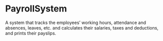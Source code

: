 # PayrollSystem
A system that tracks the employees’ working hours, attendance and absences, leaves, etc. and calculates their salaries, taxes and deductions, and prints their payslips.
